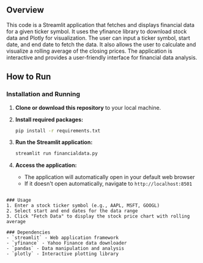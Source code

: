 ## Overview

This code is a Streamlit application that fetches and displays financial data for a given ticker symbol. It uses the yfinance library to download stock data and Plotly for visualization. The user can input a ticker symbol, start date, and end date to fetch the data. It also allows the user to calculate and visualize a rolling average of the closing prices. The application is interactive and provides a user-friendly interface for financial data analysis. 

## How to Run


### Installation and Running

1. **Clone or download this repository** to your local machine.

2. **Install required packages:**
   ```bash
   pip install -r requirements.txt
   ```

3. **Run the Streamlit application:**
   ```bash
   streamlit run financialdata.py
   ```

4. **Access the application:**
   - The application will automatically open in your default web browser
   - If it doesn't open automatically, navigate to `http://localhost:8501`


```

### Usage
1. Enter a stock ticker symbol (e.g., AAPL, MSFT, GOOGL)
2. Select start and end dates for the data range
3. Click "Fetch Data" to display the stock price chart with rolling average

### Dependencies
- `streamlit` - Web application framework
- `yfinance` - Yahoo Finance data downloader
- `pandas` - Data manipulation and analysis
- `plotly` - Interactive plotting library
    

